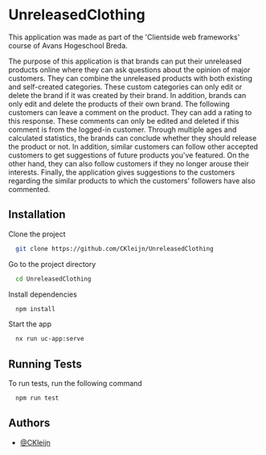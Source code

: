 
# UnreleasedClothing
This application was made as part of the 'Clientside web frameworks' course of Avans Hogeschool Breda.

The purpose of this application is that brands can put their unreleased products online where they can ask questions about the opinion of major customers. They can combine the unreleased products with both existing and self-created categories. These custom categories can only edit or delete the brand if it was created by their brand. In addition, brands can only edit and delete the products of their own brand. The following customers can leave a comment on the product. They can add a rating to this response. These comments can only be edited and deleted if this comment is from the logged-in customer. Through multiple ages and calculated statistics, the brands can conclude whether they should release the product or not. In addition, similar customers can follow other accepted customers to get suggestions of future products you've featured. On the other hand, they can also follow customers if they no longer arouse their interests. Finally, the application gives suggestions to the customers regarding the similar products to which the customers' followers have also commented.

## Installation

Clone the project

```bash
  git clone https://github.com/CKleijn/UnreleasedClothing
```

Go to the project directory

```bash
  cd UnreleasedClothing
```

Install dependencies

```bash
  npm install
```

Start the app

```bash
  nx run uc-app:serve
```

## Running Tests

To run tests, run the following command

```bash
  npm run test
```

## Authors

- [@CKleijn](https://www.github.com/CKleijn)


